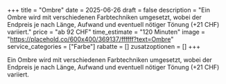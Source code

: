 +++
title = "Ombre"
date = 2025-06-26
draft = false
description = "Ein Ombre wird mit verschiedenen Farbtechniken umgesetzt, wobei der Endpreis je nach Länge, Aufwand und eventuell nötiger Tönung (+21 CHF) variiert."
price = "ab 92 CHF"
time_estimate = "120 Minuten"
image = "https://placehold.co/600x400/369137/ffffff?text=Ombre"
service_categories = ["Farbe"]
rabatte = []
zusatzoptionen = []
+++

Ein Ombre wird mit verschiedenen Farbtechniken umgesetzt, wobei der Endpreis je nach Länge, Aufwand und eventuell nötiger Tönung (+21 CHF) variiert.
